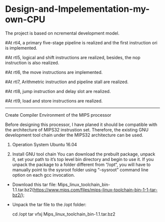 # Design-and-Impelementation-my-own-CPU

The project is based on ncremental development model.

#At rtl4, a primary five-stage pipeline is realized and the first instruction ori is implemented.

#At rtl5, logical and shift instructions are realized, besides, the nop instruction is also realized.

#At rtl6, the move instructions are implemented.

#At rtl7, Arithmetric instruction and pipeline stall are realized.

#At rtl8, jump instruction and delay slot are realized.

#At rtl9, load and store instructions are realized.




******************************************************************************************************
Create Compiler Environment of the MIPS processor

Before designing this processor, I have planed it should be compatible with the architecture of MIPS32 instrustion set. Therefore, the existing GNU development tool chain under the MIPS32 architecture can be used.

1. Operation System
Ubuntu 16.04

2. Install GNU tool chain
You can download the prebuilt package, unpack it, set your path to it’s top level bin directory and begin to use it. If you unpack the package to a folder different from “/opt“, you will have to manually point to the sysroot folder using “–sysroot” command line option on each gcc invocation.

 - Download this tar file: Mips_linux_toolchain_bin-1.1.tar.bz2(https://www.mips.com/files/mips-linux-toolchain-bin-1-1-tar-bz2/);
 - Unpack the tar file to the /opt folder:
 
      cd /opt
      tar vfxj Mips_linux_toolchain_bin-1.1.tar.bz2
      

 









